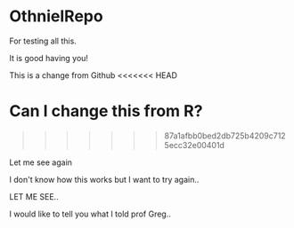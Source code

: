 # OthnielRepo
For testing all this.


It is good having you!

This is a change from Github
<<<<<<< HEAD

Can I change this from R?
=======
>>>>>>> 87a1afbb0bed2db725b4209c7125ecc32e00401d

Let me see again

I don't know how this works but I want to try again..

LET ME SEE.. 


I would like to tell you what I told prof Greg..
